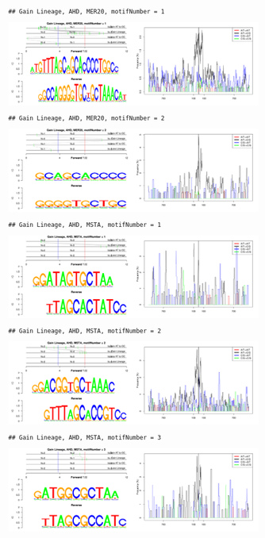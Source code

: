 

```
## Gain Lineage, AHD, MER20, motifNumber = 1
```

![plot of chunk motifPValues](figure/motifPValues1.png) 

```
## Gain Lineage, AHD, MER20, motifNumber = 2
```

![plot of chunk motifPValues](figure/motifPValues2.png) 

```
## Gain Lineage, AHD, MSTA, motifNumber = 1
```

![plot of chunk motifPValues](figure/motifPValues3.png) 

```
## Gain Lineage, AHD, MSTA, motifNumber = 2
```

![plot of chunk motifPValues](figure/motifPValues4.png) 

```
## Gain Lineage, AHD, MSTA, motifNumber = 3
```

![plot of chunk motifPValues](figure/motifPValues5.png) 
  
